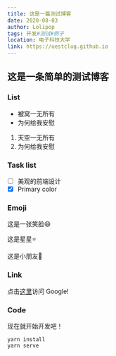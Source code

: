 ```yaml
---
title: 这是一篇测试博客
date: 2020-08-03
author: Lolipop
tags: 开发#测试#例子
location: 电子科技大学
link: https://uestclug.github.io
---
```

## 这是一条简单的测试博客

### List

- 被窝一无所有
- 为何给我安慰

1. 天空一无所有
2. 为何给我安慰

### Task list

- [ ] 美观的前端设计
- [x] Primary color

### Emoji

这是一张笑脸:smile:

这是星星:star:

这是小朋友:boy:

### Link

点击[这里](https://www.google.com)访问 Google!

### Code

现在就开始开发吧！

``` shell
yarn install
yarn serve
```
